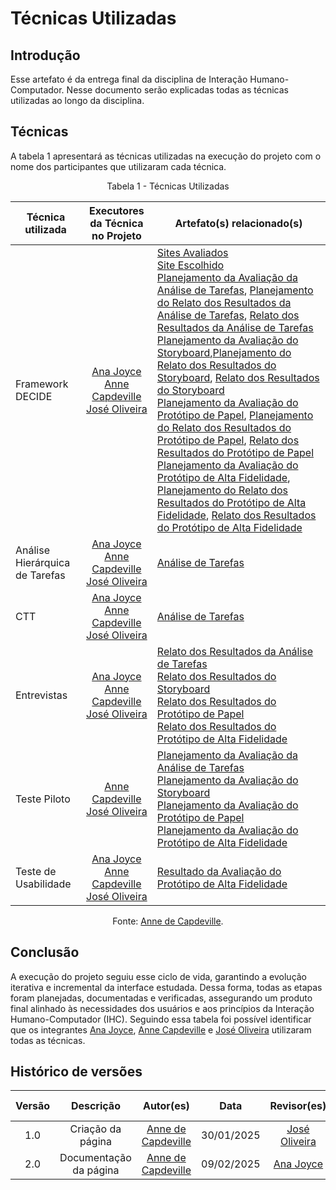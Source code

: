 <!--Uma tabela sintetizando quais técnicas foram utilizadas na execução do projeto com o(s) nome(s) do(s)
participantes(s) do grupo que usou/usaram cada uma das técnicas-->

# Técnicas Utilizadas

## Introdução

Esse artefato é da entrega final da disciplina de Interação Humano-Computador. Nesse documento serão explicadas todas as técnicas utilizadas ao longo da disciplina.

## Técnicas

A tabela 1 apresentará as técnicas utilizadas na execução do projeto com o nome dos participantes que utilizaram cada técnica.

<center>

Tabela 1 - Técnicas Utilizadas

| Técnica utilizada              |                                                           Executores da Técnica no Projeto                                                            | Artefato(s) relacionado(s)                                                                                                                                                                                                                                                                                                                                                                                                                                                                                                                                                                                                                                                                                                                                                                                                                                                                                                                                                                                                                                                                                                                                                                                                                                                                                                                                                                                                                                                                                                                                                                                                                                                                                                     |
| ------------------------------ | :---------------------------------------------------------------------------------------------------------------------------------------------------: | ------------------------------------------------------------------------------------------------------------------------------------------------------------------------------------------------------------------------------------------------------------------------------------------------------------------------------------------------------------------------------------------------------------------------------------------------------------------------------------------------------------------------------------------------------------------------------------------------------------------------------------------------------------------------------------------------------------------------------------------------------------------------------------------------------------------------------------------------------------------------------------------------------------------------------------------------------------------------------------------------------------------------------------------------------------------------------------------------------------------------------------------------------------------------------------------------------------------------------------------------------------------------------------------------------------------------------------------------------------------------------------------------------------------------------------------------------------------------------------------------------------------------------------------------------------------------------------------------------------------------------------------------------------------------------------------------------------------------------ |
| Framework DECIDE               | [Ana Joyce](https://github.com/anajoyceamorim) <br> [Anne Capdeville](https://github.com/nanecapde) <br> [José Oliveira](https://github.com/jose1277) | [Sites Avaliados](../planejamento/sites-avaliados.md) <br> [Site Escolhido](../planejamento/site-escolhido.md) <br> [Planejamento da Avaliação da Análise de Tarefas](../Design-Avaliação-Desenvolvimento/Analise/avaliacao-analise-tarefas.md), [Planejamento do Relato dos Resultados da Análise de Tarefas](../Design-Avaliação-Desenvolvimento/Analise/resultado-analise-tarefas.md), [Relato dos Resultados da Análise de Tarefas](../Design-Avaliação-Desenvolvimento/Analise/relato-dos-resultados-analise-tarefas.md) <br> [Planejamento da Avaliação do Storyboard](../Design-Avaliação-Desenvolvimento/Storyboard/avaliacao-storyboard.md),[Planejamento do Relato dos Resultados do Storyboard](../Design-Avaliação-Desenvolvimento/Storyboard/resultado-storyboard.md), [Relato dos Resultados do Storyboard](../Design-Avaliação-Desenvolvimento/Storyboard/relatos-resultados-storyboard.md) <br> [Planejamento da Avaliação do Protótipo de Papel](../Design-Avaliação-Desenvolvimento/proto-papel/avaliacao-proto-papel.md), [Planejamento do Relato dos Resultados do Protótipo de Papel](../Design-Avaliação-Desenvolvimento/proto-papel/plan-relato-result-proto-papel.md), [Relato dos Resultados do Protótipo de Papel](../Design-Avaliação-Desenvolvimento/proto-papel/relatos.md) <br> [Planejamento da Avaliação do Protótipo de Alta Fidelidade](../Design-Avaliação-Desenvolvimento/proto-alta/planejamento-avaliacao.md), [Planejamento do Relato dos Resultados do Protótipo de Alta Fidelidade](../Design-Avaliação-Desenvolvimento/proto-alta/planejamento-resultados.md), [Relato dos Resultados do Protótipo de Alta Fidelidade](../Design-Avaliação-Desenvolvimento/proto-alta/resultados.md) |
| Análise Hierárquica de Tarefas | [Ana Joyce](https://github.com/anajoyceamorim) <br> [Anne Capdeville](https://github.com/nanecapde) <br> [José Oliveira](https://github.com/jose1277) | [Análise de Tarefas](../Analise-de-requisitos/analise-de-tarefas.md)                                                                                                                                                                                                                                                                                                                                                                                                                                                                                                                                                                                                                                                                                                                                                                                                                                                                                                                                                                                                                                                                                                                                                                                                                                                                                                                                                                                                                                                                                                                                                                                                                                                           |
| CTT                            | [Ana Joyce](https://github.com/anajoyceamorim) <br> [Anne Capdeville](https://github.com/nanecapde) <br> [José Oliveira](https://github.com/jose1277) | [Análise de Tarefas](../Analise-de-requisitos/analise-de-tarefas.md)                                                                                                                                                                                                                                                                                                                                                                                                                                                                                                                                                                                                                                                                                                                                                                                                                                                                                                                                                                                                                                                                                                                                                                                                                                                                                                                                                                                                                                                                                                                                                                                                                                                           |
| Entrevistas                    | [Ana Joyce](https://github.com/anajoyceamorim) <br> [Anne Capdeville](https://github.com/nanecapde) <br> [José Oliveira](https://github.com/jose1277) | [Relato dos Resultados da Análise de Tarefas](../Design-Avaliação-Desenvolvimento/Analise/relato-dos-resultados-analise-tarefas.md) <br> [Relato dos Resultados do Storyboard](../Design-Avaliação-Desenvolvimento/Storyboard/relatos-resultados-storyboard.md) <br> [Relato dos Resultados do Protótipo de Papel](../Design-Avaliação-Desenvolvimento/proto-papel/relatos.md) <br> [Relato dos Resultados do Protótipo de Alta Fidelidade](../Design-Avaliação-Desenvolvimento/proto-alta/resultados.md)                                                                                                                                                                                                                                                                                                                                                                                                                                                                                                                                                                                                                                                                                                                                                                                                                                                                                                                                                                                                                                                                                                                                                                                                                      |
| Teste Piloto                   |                           [Anne Capdeville](https://github.com/nanecapde) <br> [José Oliveira](https://github.com/jose1277)                           | [Planejamento da Avaliação da Análise de Tarefas](../Design-Avaliação-Desenvolvimento/Analise/avaliacao-analise-tarefas.md) <br> [Planejamento da Avaliação do Storyboard](../Design-Avaliação-Desenvolvimento/proto-alta/planejamento-avaliacao.md) <br> [Planejamento da Avaliação do Protótipo de Papel](../Design-Avaliação-Desenvolvimento/proto-papel/avaliacao-proto-papel.md) <br> [Planejamento da Avaliação do Protótipo de Alta Fidelidade](../Design-Avaliação-Desenvolvimento/proto-alta/planejamento-avaliacao.md)                                                                                                                                                                                                                                                                                                                                                                                                                                                                                                                                                                                                                                                                                                                                                                                                                                                                                                                                                                                                                                                                                                                                                                                               |
| Teste de Usabilidade           | [Ana Joyce](https://github.com/anajoyceamorim) <br> [Anne Capdeville](https://github.com/nanecapde) <br> [José Oliveira](https://github.com/jose1277) | [Resultado da Avaliação do Protótipo de Alta Fidelidade](../Design-Avaliação-Desenvolvimento/proto-alta/resultados.md)                                                                                                                                                                                                                                                                                                                                                                                                                                                                                                                                                                                                                                                                                                                                                                                                                                                                                                                                                                                                                                                                                                                                                                                                                                                                                                                                                                                                                                                                                                                                                                                                         |

Fonte: [Anne de Capdeville](https://github.com/nanecapde).

</center>

## Conclusão

A execução do projeto seguiu esse ciclo de vida, garantindo a evolução iterativa e incremental da interface estudada. Dessa forma, todas as etapas foram planejadas, documentadas e verificadas, assegurando um produto final alinhado às necessidades dos usuários e aos princípios da Interação Humano-Computador (IHC). Seguindo essa tabela foi possível identificar que os integrantes [Ana Joyce](https://github.com/anajoyceamorim), [Anne Capdeville](https://github.com/nanecapde) e [José Oliveira](https://github.com/jose1277) utilizaram todas as técnicas.

## Histórico de versões

| Versão |       Descrição        |                     Autor(es)                      |    Data    |                 Revisor(es)                  | Data de revisão |
| :----: | :--------------------: | :------------------------------------------------: | :--------: | :------------------------------------------: | :-------------: |
|  1.0   |   Criação da página    | [Anne de Capdeville](https://github.com/nanecapde) | 30/01/2025 | [José Oliveira](https://github.com/jose1277) |   30/01/2025    |
|  2.0   | Documentação da página | [Anne de Capdeville](https://github.com/nanecapde) | 09/02/2025 |  [Ana Joyce](https://github.com/anajoyceamorim) |   09/02/2025    |
